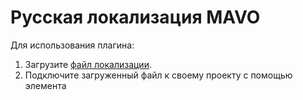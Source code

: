 # Русская локализация MAVO 

Для использования плагина:
  1. Загрузите [файл локализации](https://github.com/sharabin/mavo-locale-ru/blob/master/mavo-locale-ru.js).
  2. Подключите загруженный файл к своему проекту с помощью элемента **<script>**.
  3. Добавьте атрибут **lang="ru"** к корневому элементу **Mavo**.

**P. S.** Дополнительно нужно внести правки в файл **mavo.css**, подменив жёстко закодированные (на текущий момент) строки:

```CSS
.mv-message.mv-warning::before {
  content: "⚠️ Внимание: ";
}

.mv-message.mv-error::before {
  content: "😳 Ой! ";
}

.mv-message::before {
    content: "Уведомление: ";
}

time[property][aria-label][mv-mode="edit"].mv-empty::before {
  content: "(Нет " attr(aria-label) ")";
}
```

С более подробной информацией по локализации MAVO можно ознакомиться [здесь](https://mavo.io/docs/ui/#localization).
